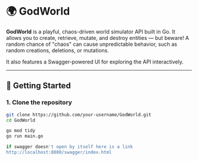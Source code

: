 # 🌍 GodWorld

**GodWorld** is a playful, chaos-driven world simulator API built in Go. It allows you to create, retrieve, mutate, and destroy entities — but beware! A random chance of "chaos" can cause unpredictable behavior, such as random creations, deletions, or mutations.

It also features a Swagger-powered UI for exploring the API interactively.

---

## 🚀 Getting Started

### 1. Clone the repository

```bash
git clone https://github.com/your-username/GodWorld.git
cd GodWorld

go mod tidy
go run main.go

if swagger doesn't open by itself here is a link
http://localhost:8080/swagger/index.html
```
